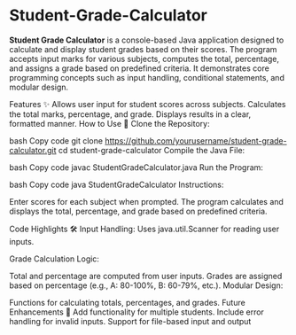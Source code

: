 # Student-Grade-Calculator

**Student Grade Calculator** is a console-based Java application designed to calculate and display student grades based on their scores. The program accepts input marks for various subjects, computes the total, percentage, and assigns a grade based on predefined criteria. It demonstrates core programming concepts such as input handling, conditional statements, and modular design.

Features ✨
Allows user input for student scores across subjects.
Calculates the total marks, percentage, and grade.
Displays results in a clear, formatted manner.
How to Use 🚀
Clone the Repository:

bash
Copy code
git clone https://github.com/yourusername/student-grade-calculator.git
cd student-grade-calculator
Compile the Java File:

bash
Copy code
javac StudentGradeCalculator.java
Run the Program:

bash
Copy code
java StudentGradeCalculator
Instructions:

Enter scores for each subject when prompted.
The program calculates and displays the total, percentage, and grade based on predefined criteria.

Code Highlights 🛠️
Input Handling:
Uses java.util.Scanner for reading user inputs.

Grade Calculation Logic:

Total and percentage are computed from user inputs.
Grades are assigned based on percentage (e.g., A: 80-100%, B: 60-79%, etc.).
Modular Design:

Functions for calculating totals, percentages, and grades.
Future Enhancements 🌟
Add functionality for multiple students.
Include error handling for invalid inputs.
Support for file-based input and output
